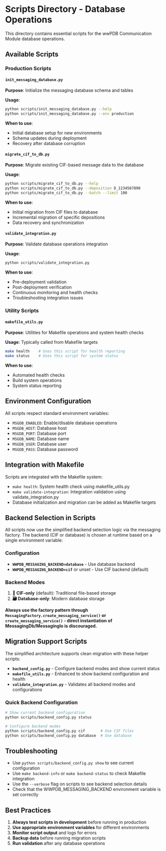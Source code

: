 # Scripts Directory - Database Operations

This directory contains essential scripts for the wwPDB Communication Module database operations.

## Available Scripts

### Production Scripts

#### `init_messaging_database.py`

**Purpose**: Initialize the messaging database schema and tables

**Usage**:

```bash
python scripts/init_messaging_database.py --help
python scripts/init_messaging_database.py --env production
```

**When to use**:

- Initial database setup for new environments
- Schema updates during deployment
- Recovery after database corruption

#### `migrate_cif_to_db.py`

**Purpose**: Migrate existing CIF-based message data to the database

**Usage**:

```bash
python scripts/migrate_cif_to_db.py --help
python scripts/migrate_cif_to_db.py --deposition D_1234567890
python scripts/migrate_cif_to_db.py --batch --limit 100
```

**When to use**:

- Initial migration from CIF files to database
- Incremental migration of specific depositions
- Data recovery and synchronization

#### `validate_integration.py`

**Purpose**: Validate database operations integration

**Usage**:

```bash
python scripts/validate_integration.py
```

**When to use**:

- Pre-deployment validation
- Post-deployment verification
- Continuous monitoring and health checks
- Troubleshooting integration issues

### Utility Scripts

#### `makefile_utils.py`

**Purpose**: Utilities for Makefile operations and system health checks

**Usage**: Typically called from Makefile targets

```bash
make health    # Uses this script for health reporting
make status    # Uses this script for system status
```

**When to use**:

- Automated health checks
- Build system operations
- System status reporting

## Environment Configuration

All scripts respect standard environment variables:

- `MSGDB_ENABLED`: Enable/disable database operations
- `MSGDB_HOST`: Database host
- `MSGDB_PORT`: Database port
- `MSGDB_NAME`: Database name
- `MSGDB_USER`: Database user
- `MSGDB_PASS`: Database password

## Integration with Makefile

Scripts are integrated with the Makefile system:

- `make health`: System health check using makefile_utils.py
- `make validate-integration`: Integration validation using validate_integration.py
- Database initialization and migration can be added as Makefile targets

## Backend Selection in Scripts

All scripts now use the simplified backend selection logic via the messaging factory. The backend (CIF or database) is chosen at runtime based on a single environment variable:

### Configuration

- **`WWPDB_MESSAGING_BACKEND=database`** - Use database backend
- **`WWPDB_MESSAGING_BACKEND=cif`** or unset - Use CIF backend (default)

### Backend Modes

1. **📄 CIF-only** (default): Traditional file-based storage
2. **🗃️ Database-only**: Modern database storage

**Always use the factory pattern through `MessagingFactory.create_messaging_service()` or `create_messaging_service()` - direct instantiation of MessagingDb/MessagingIo is discouraged.**

## Migration Support Scripts

The simplified architecture supports clean migration with these helper scripts:

- **`backend_config.py`** - Configure backend modes and show current status  
- **`makefile_utils.py`** - Enhanced to show backend configuration and health
- **`validate_integration.py`** - Validates all backend modes and configurations

### Quick Backend Configuration

```bash
# Show current backend configuration
python scripts/backend_config.py status

# Configure backend modes
python scripts/backend_config.py cif       # Use CIF files
python scripts/backend_config.py database  # Use database
```

## Troubleshooting

- Use `python scripts/backend_config.py show` to see current configuration
- Use `make backend-info` or `make backend-status` to check Makefile integration
- Use the `--verbose` flag on scripts to see backend selection details
- Check that the WWPDB_MESSAGING_BACKEND environment variable is set correctly

## Best Practices

1. **Always test scripts in development** before running in production
2. **Use appropriate environment variables** for different environments
3. **Monitor script output** and logs for errors
4. **Backup data** before running migration scripts
5. **Run validation** after any database operations
